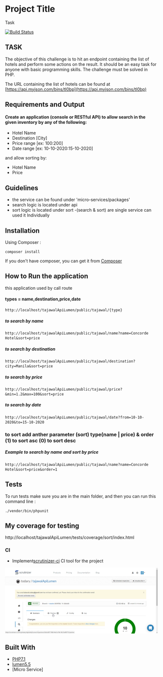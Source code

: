 # Project Title
 Task

[![Build Status](https://travis-ci.org/travis-ci-examples/php.svg?branch=master)](https://travis-ci.org/travis-ci-examples/php)

## TASK
The objective of this challenge is to hit an endpoint containing the list of hotels and perform some actions on the result. It should be an easy task for anyone with basic programming skills. The challenge must be solved in PHP.

The URL containing the list of hotels can be found at [https://api.myjson.com/bins/tl0bp](https://api.myjson.com/bins/tl0bp)

## Requirements and Output

#### Create an application (console or RESTful API) to **allow search** in the given inventory by any of the following:

- Hotel Name
- Destination [City]
- Price range [ex: $100:$200]
- Date range [ex: 10-10-2020:15-10-2020]

and allow sorting by:

- Hotel Name
- Price

## Guidelines
- the service can be found under 'micro-services/packages'
- search logic is  located under api
- sort logic is  located under sort
-(search & sort) are single service can used it Individually

## Installation
Using Composer :

```
composer install
```

If you don't have composer, you can get it from [Composer](https://getcomposer.org/)


## How to  Run the application
this application used by call route 
#### types = name,destination,price,date
```
http://localhost/tajawalApiLumen/public/tajawal/{type}
```

##### to search by name
```
http://localhost/tajawalApiLumen/public/tajawal/name?name=Concorde Hotel&sort=price  
```

##### to search by destination
```
http://localhost/tajawalApiLumen/public/tajawal/destination?city=Manila&sort=price  

```


##### to search by price
```
http://localhost/tajawalApiLumen/public/tajawal/price?&min=1.2&max=100&sort=price  

```

##### to search by date
```
http://localhost/tajawalApiLumen/public/tajawal/date?from=10-10-2020&to=15-10-2020  
```

### to sort add anther parameter (sort) type(name | price)  & order (1) to sort asc (0) to sort desc
##### Example to search by name and sort by price
```
http://localhost/tajawalApiLumen/public/tajawal/name?name=Concorde Hotel&sort=price&order=1  
```



## Tests
To run tests make sure you are in the main folder, and then you can run this command line :

```
./vendor/bin/phpunit

```

## My coverage for  testing
http://localhost/tajawalApiLumen/tests/coverage/sort/index.html

### CI

- Implement[scrutinizer-ci](https://scrutinizer-ci.com)  CI tool for the project

![ScreenShot](scrutinizer-ci.png)


## Built With

* [PHP7.1](http://php.net)
* [lumen5.5](https://lumen.laravel.com/docs/5.6)
* [Micro Service]






